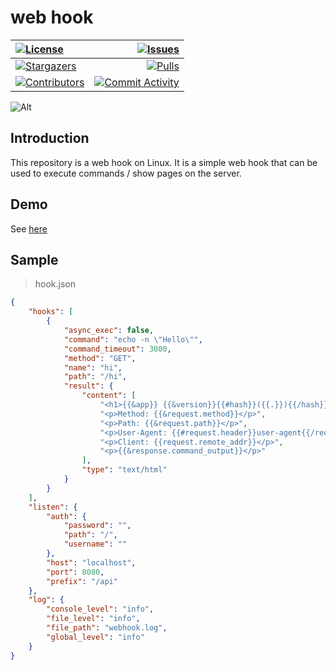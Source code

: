 # web hook

|[![License][license:badge]](/LICENSE)|[![Issues][issues:badge]][issues]|
|:------|------------------------------------------------:|
|[![Stargazers][stargazers:badge]][stargazers]|[![Pulls][pulls:badge]][pulls]|
|[![Contributors][contributors:badge]][contributors]|[![Commit Activity][commit-activity:badge]][commit-activity]|

![Alt](https://repobeats.axiom.co/api/embed/f81550002329b0c0414378aebb0dbac1d17d1013.svg "Repobeats analytics image")

## Introduction

This repository is a web hook on Linux. It is a simple web hook that can be used to execute commands / show pages on the server.

## Demo

See [here](https://api.ohtoai.top/github/)

## Sample
> hook.json
```json
{
    "hooks": [
        {
            "async_exec": false,
            "command": "echo -n \"Hello\"",
            "command_timeout": 3000,
            "method": "GET",
            "name": "hi",
            "path": "/hi",
            "result": {
                "content": [
                    "<h1>{{&app}} {{&version}}{{#hash}}({{.}}){{/hash}}</h1>",
                    "<p>Method: {{&request.method}}</p>",
                    "<p>Path: {{&request.path}}</p>",
                    "<p>User-Agent: {{#request.header}}user-agent{{/request.header}}</p>",
                    "<p>Client: {{request.remote_addr}}</p>",
                    "<p>{{&response.command_output}}</p>"
                ],
                "type": "text/html"
            }
        }
    ],
    "listen": {
        "auth": {
            "password": "",
            "path": "/",
            "username": ""
        },
        "host": "localhost",
        "port": 8080,
        "prefix": "/api"
    },
    "log": {
        "console_level": "info",
        "file_level": "info",
        "file_path": "webhook.log",
        "global_level": "info"
    }
}
```

[license:badge]: https://img.shields.io/github/license/Ohto-Ai/webhook?logo=github&style=flat-square

[issues:badge]: https://img.shields.io/github/issues/Ohto-Ai/webhook?logo=github&style=flat-square
[issues]: https://github.com/Ohto-Ai/webhook/issues

[stargazers:badge]: https://img.shields.io/github/stars/Ohto-Ai/webhook?logo=github&style=flat-square
[stargazers]: https://github.com/Ohto-Ai/webhook/stargazers

[pulls:badge]: https://img.shields.io/github/issues-pr/Ohto-Ai/webhook?logo=github&color=0088ff&style=flat-square
[pulls]: https://github.com/Ohto-Ai/webhook/pulls

[commit-activity:badge]: https://img.shields.io/github/commit-activity/m/Ohto-Ai/webhook?logo=github&style=flat-square
[commit-activity]: https://github.com/Ohto-Ai/webhook/pulse

[contributors:badge]: https://img.shields.io/github/contributors/Ohto-Ai/webhook?logo=github&style=flat-square
[contributors]: https://github.com/Ohto-Ai/webhook/contributors
